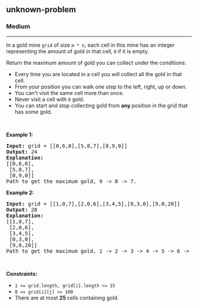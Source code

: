 <h2>unknown-problem</h2><h3>Medium</h3><hr><div><p>In a gold mine <code>grid</code>&nbsp;of size <code>m * n</code>,&nbsp;each cell in this mine has an integer representing the amount of gold&nbsp;in that cell,&nbsp;<code>0</code> if it is empty.</p>

<p>Return the maximum amount of gold you&nbsp;can collect under the conditions:</p>

<ul>
	<li>Every time you are located in a cell you will collect all the gold in that cell.</li>
	<li>From your position you can walk one step to the left, right, up or down.</li>
	<li>You can't visit the same cell more than once.</li>
	<li>Never visit a cell with&nbsp;<code>0</code> gold.</li>
	<li>You can start and stop collecting gold from&nbsp;<strong>any </strong>position in the grid that has some gold.</li>
</ul>

<p>&nbsp;</p>
<p><strong>Example 1:</strong></p>

<pre><strong>Input:</strong> grid = [[0,6,0],[5,8,7],[0,9,0]]
<strong>Output:</strong> 24
<strong>Explanation:</strong>
[[0,6,0],
 [5,8,7],
 [0,9,0]]
Path to get the maximum gold, 9 -&gt; 8 -&gt; 7.
</pre>

<p><strong>Example 2:</strong></p>

<pre><strong>Input:</strong> grid = [[1,0,7],[2,0,6],[3,4,5],[0,3,0],[9,0,20]]
<strong>Output:</strong> 28
<strong>Explanation:</strong>
[[1,0,7],
 [2,0,6],
 [3,4,5],
 [0,3,0],
 [9,0,20]]
Path to get the maximum gold, 1 -&gt; 2 -&gt; 3 -&gt; 4 -&gt; 5 -&gt; 6 -&gt; 7.
</pre>

<p>&nbsp;</p>
<p><strong>Constraints:</strong></p>

<ul>
	<li><code>1 &lt;= grid.length,&nbsp;grid[i].length &lt;= 15</code></li>
	<li><code>0 &lt;= grid[i][j] &lt;= 100</code></li>
	<li>There are at most <strong>25&nbsp;</strong>cells containing gold.</li>
</ul>
</div>